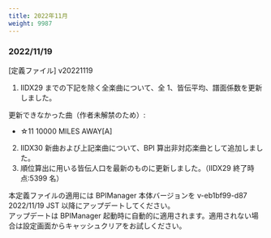 ```yaml
---
title: 2022年11月
weight: 9987
---
```


### 2022/11/19

[定義ファイル] v20221119

1. IIDX29 までの下記を除く全楽曲について、全 1、皆伝平均、譜面係数を更新しました。

更新できなかった曲（作者未解禁のため）:

- ☆11 10000 MILES AWAY[A]

2. IIDX30 新曲および上記楽曲について、BPI 算出非対応楽曲として追加しました。
3. 順位算出に用いる皆伝人口を最新のものに更新しました。（IIDX29 終了時点:5399 名）

本定義ファイルの適用には BPIManager 本体バージョンを v-eb1bf99-d87 2022/11/19 JST 以降にアップデートしてください。  
アップデートは BPIManager 起動時に自動的に適用されます。適用されない場合は設定画面からキャッシュクリアをお試しください。
